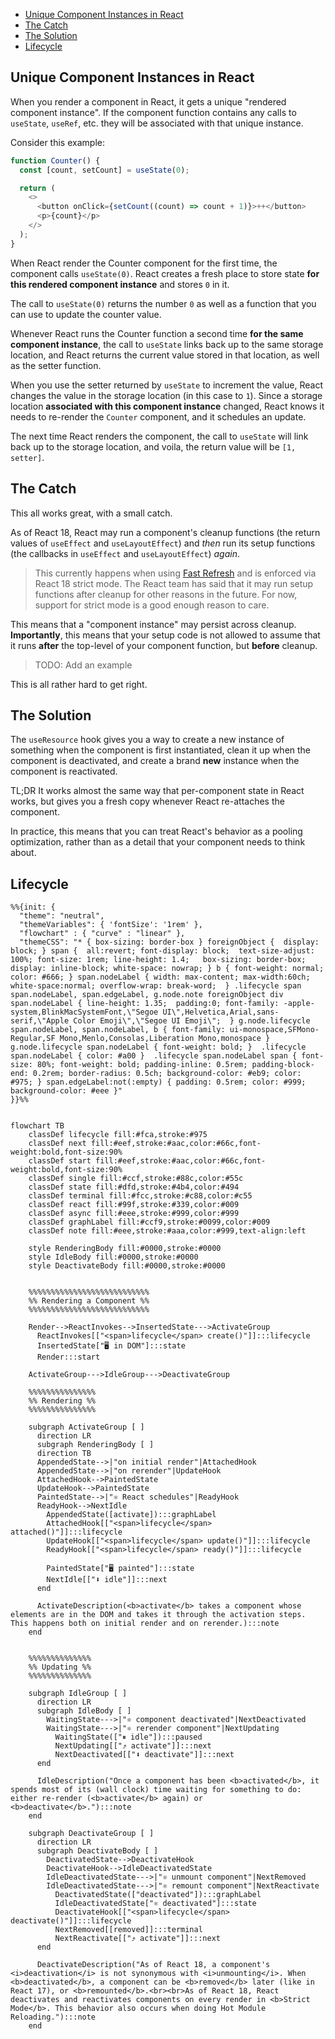 <a name="table-of-contents"></a>

- [Unique Component Instances in React](#unique-component-instances-in-react)
- [The Catch](#the-catch)
- [The Solution](#the-solution)
- [Lifecycle](#lifecycle)

## Unique Component Instances in React

When you render a component in React, it gets a unique "rendered component
instance". If the component function contains any calls to `useState`,
`useRef`, etc. they will be associated with that unique instance.

Consider this example:

```ts
function Counter() {
  const [count, setCount] = useState(0);

  return (
    <>
      <button onClick={setCount((count) => count + 1)}>++</button>
      <p>{count}</p>
    </>
  );
}
```

When React render the Counter component for the first time, the component
calls `useState(0)`. React creates a fresh place to store state **for this
rendered component instance** and stores `0` in it.

The call to `useState(0)` returns the number `0` as well as a function that
you can use to update the counter value.

Whenever React runs the Counter function a second time **for the same
component instance**, the call to `useState` links back up to the same
storage location, and React returns the current value stored in that
location, as well as the setter function.

When you use the setter returned by `useState` to increment the value, React
changes the value in the storage location (in this case to `1`). Since a
storage location **associated with this component instance** changed, React
knows it needs to re-render the `Counter` component, and it schedules an
update.

The next time React renders the component, the call to `useState` will link
back up to the storage location, and voila, the return value will be `[1, setter]`.

## The Catch

This all works great, with a small catch.

As of React 18, React may run a component's cleanup functions (the return
values of `useEffect` and `useLayoutEffect`) and _then_ run its setup
functions (the callbacks in `useEffect` and `useLayoutEffect`) _again_.

> This currently happens when using [Fast Refresh] and is enforced via React
> 18 strict mode. The React team has said that it may run setup functions
> after cleanup for other reasons in the future. For now, support for strict
> mode is a good enough reason to care.

This means that a "component instance" may persist across cleanup.
**Importantly**, this means that your setup code is not allowed to assume
that it runs **after** the top-level of your component function, but
**before** cleanup.

> TODO: Add an example

This is all rather hard to get right.

## The Solution

The `useResource` hook gives you a way to create a new instance of something
when the component is first instantiated, clean it up when the component is
deactivated, and create a brand **new** instance when the component is
reactivated.

TL;DR It works almost the same way that per-component state in React works,
but gives you a fresh copy whenever React re-attaches the component.

In practice, this means that you can treat React's behavior as a pooling
optimization, rather than as a detail that your component needs to think
about.

## Lifecycle

```mermaid
%%{init: {
  "theme": "neutral",
  "themeVariables": { 'fontSize': '1rem' },
  "flowchart" : { "curve" : "linear" },
  "themeCSS": "* { box-sizing: border-box } foreignObject {  display: block; } span {  all:revert; font-display: block;  text-size-adjust: 100%; font-size: 1rem; line-height: 1.4;   box-sizing: border-box; display: inline-block; white-space: nowrap; } b { font-weight: normal; color: #666; } span.nodeLabel { width: max-content; max-width:60ch; white-space:normal; overflow-wrap: break-word;  } .lifecycle span span.nodeLabel, span.edgeLabel, g.node.note foreignObject div span.nodeLabel { line-height: 1.35;  padding:0; font-family: -apple-system,BlinkMacSystemFont,\"Segoe UI\",Helvetica,Arial,sans-serif,\"Apple Color Emoji\",\"Segoe UI Emoji\";  } g.node.lifecycle span.nodeLabel, span.nodeLabel, b { font-family: ui-monospace,SFMono-Regular,SF Mono,Menlo,Consolas,Liberation Mono,monospace } g.node.lifecycle span.nodeLabel { font-weight: bold; }  .lifecycle span.nodeLabel { color: #a00 }  .lifecycle span.nodeLabel span { font-size: 80%; font-weight: bold; padding-inline: 0.5rem; padding-block-end: 0.2rem; border-radius: 0.5ch; background-color: #eb9; color: #975; } span.edgeLabel:not(:empty) { padding: 0.5rem; color: #999; background-color: #eee }"
}}%%


flowchart TB
    classDef lifecycle fill:#fca,stroke:#975
    classDef next fill:#eef,stroke:#aac,color:#66c,font-weight:bold,font-size:90%
    classDef start fill:#eef,stroke:#aac,color:#66c,font-weight:bold,font-size:90%
    classDef single fill:#ccf,stroke:#88c,color:#55c
    classDef state fill:#dfd,stroke:#4b4,color:#494
    classDef terminal fill:#fcc,stroke:#c88,color:#c55
    classDef react fill:#99f,stroke:#339,color:#009
    classDef async fill:#eee,stroke:#999,color:#999
    classDef graphLabel fill:#ccf9,stroke:#0099,color:#009
    classDef note fill:#eee,stroke:#aaa,color:#999,text-align:left

    style RenderingBody fill:#0000,stroke:#0000
    style IdleBody fill:#0000,stroke:#0000
    style DeactivateBody fill:#0000,stroke:#0000


    %%%%%%%%%%%%%%%%%%%%%%%%%%%
    %% Rendering a Component %%
    %%%%%%%%%%%%%%%%%%%%%%%%%%%

    Render-->ReactInvokes-->InsertedState--->ActivateGroup
      ReactInvokes[["<span>lifecycle</span> create()"]]:::lifecycle
      InsertedState["🖥️ in DOM"]:::state
      Render:::start

    ActivateGroup--->IdleGroup--->DeactivateGroup

    %%%%%%%%%%%%%%%
    %% Rendering %%
    %%%%%%%%%%%%%%%

    subgraph ActivateGroup [ ]
      direction LR
      subgraph RenderingBody [ ]
      direction TB
      AppendedState-->|"on initial render"|AttachedHook
      AppendedState-->|"on rerender"|UpdateHook
      AttachedHook-->PaintedState
      UpdateHook-->PaintedState
      PaintedState-->|"⚛ React schedules"|ReadyHook
      ReadyHook-->NextIdle
        AppendedState([activate]):::graphLabel
        AttachedHook[["<span>lifecycle</span> attached()"]]:::lifecycle
        UpdateHook[["<span>lifecycle</span> update()"]]:::lifecycle
        ReadyHook[["<span>lifecycle</span> ready()"]]:::lifecycle

        PaintedState["🖥️ painted"]:::state
        NextIdle[["⬇️ idle"]]:::next
      end

      ActivateDescription(<b>activate</b> takes a component whose elements are in the DOM and takes it through the activation steps. This happens both on initial render and on rerender.):::note
    end


    %%%%%%%%%%%%%%
    %% Updating %%
    %%%%%%%%%%%%%%

    subgraph IdleGroup [ ]
      direction LR
      subgraph IdleBody [ ]
        WaitingState--->|"⚛️ component deactivated"|NextDeactivated
        WaitingState--->|"⚛️ rerender component"|NextUpdating
          WaitingState(["⏸ ️idle"]):::paused
          NextUpdating[["⤴️ activate"]]:::next
          NextDeactivated[["⬇️ deactivate"]]:::next
      end

      IdleDescription("Once a component has been <b>activated</b>, it spends most of its (wall clock) time waiting for something to do: either re-render (<b>activate</b> again) or <b>deactivate</b>."):::note
    end

    subgraph DeactivateGroup [ ]
      direction LR
      subgraph DeactivateBody [ ]
        DeactivatedState-->DeactivateHook
        DeactivateHook-->IdleDeactivatedState
        IdleDeactivatedState--->|"⚛️ unmount component"|NextRemoved
        IdleDeactivatedState--->|"⚛️ remount component"|NextReactivate
          DeactivatedState(["deactivated"]):::graphLabel
          IdleDeactivatedState["⚛️ deactivated"]:::state
          DeactivateHook[["<span>lifecycle</span> deactivate()"]]:::lifecycle
          NextRemoved[[removed]]:::terminal
          NextReactivate[["⤴️ activate"]]:::next
      end

      DeactivateDescription("As of React 18, a component's <i>deactivation</i> is not synonymous with <i>unmounting</i>. When <b>deactivated</b>, a component can be <b>removed</b> later (like in React 17), or <b>remounted</b>.<br><br>As of React 18, React deactivates and reactivates components on every render in <b>Strict Mode</b>. This behavior also occurs when doing Hot Module Reloading."):::note
    end
```

[fast refresh]: https://www.npmjs.com/package/react-refresh
